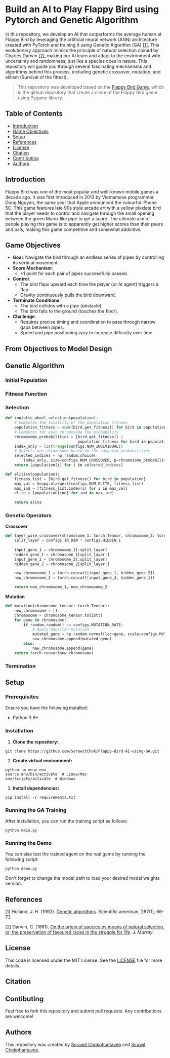 # Build an AI to Play Flappy Bird using Pytorch and Genetic Algorithm

In this repository, we develop an AI that outperforms the average human at Flappy Bird by leveraging the artificial neural network (ANN) architecture created with PyTorch and training it using Genetic Algorithm (GA) [[1]](#references). This evolutionary approach mimics the principle of natural selection coined by Charles Darwin [[2]](#references), making our AI learn and adapt to the environment with uncertainty and randomness, just like a species does in nature. This repository will guide you through several fascinating mechanisms and algorithms behind this process, including genetic crossover, mutation, and elitism (Survival of the fittest).

> This repository was developed based on the [Flappy Bird Game](https://github.com/mehmetemineker/flappy-bird), which is the github repository that create a clone of the Flappy Bird game using Pygame library.

## Table of Contents

- [Introduction](#introduction)
- [Game Objectives](#game-objectives)
- [Setup](#setup)
- [References](#references)
- [License](#License)
- [Citation](#citation)
- [Contributing](#Contributing)
- [Authors](#Authors)

## Introduction

Flappy Bird was one of the most popular and well-known mobile games a decade ago. It was first introduced in 2013 by Vietnamese programmer Dong Nguyen, the same year that Apple announced the colourful iPhone 5C. This game features late 90s style arcade art with a yellow pixelate bird that the player needs to control and navigate through the small opening between the green Mario-like pipe to get a score. The ultimate aim of people playing this game is to apparently get higher scores than their peers and pals, making this game competitive and somewhat addictive.

## Game Objectives

- **Goal**: Navigate the bird through an endless series of pipes by controlling its vertical movement.
- **Score Mechanism**:
  - +1 point for each pair of pipes successfully passed.
- **Control**:
  - The bird flaps upward each time the player (or AI agent) triggers a flap.
  - Gravity continuously pulls the bird downward.
- **Terminate Conditions**:
  - The bird collides with a pipe (obstacle).
  - The bird falls to the ground (touches the floor).
- **Challenge**:
  - Requires precise timing and coordination to pass through narrow gaps between pipes.
  - Speed and pipe positioning vary to increase difficulty over time.

## From Objectives to Model Design

## Genetic Algorithm

### Initial Population

### Fitness Function

### Selection

```python
def roulette_wheel_selection(population):
    # Computes the totallity of the population fitness
    population_fitness = sum([bird.get_fitness() for bird in population])
    # Computes for each chromosome the probability
    chromosome_probabilities = [bird.get_fitness() /
                                population_fitness for bird in population]
    index_only = list(range(configs.NUM_INDIVIDUAL))
    # Selects one chromosome based on the computed probabilities
    selected_indices = np.random.choice(
        index_only, size=configs.NUM_CROSSOVER, p=chromosome_probabilities, replace=False)
    return [population[i] for i in selected_indices]
```

```python
def elitism(population):
    fitness_list = [bird.get_fitness() for bird in population]
    max_val = heapq.nlargest(configs.NUM_ELITE, fitness_list)
    max_ind = [fitness_list.index(i) for i in max_val]
    elite = [population[ind] for ind in max_ind]
    
    return elite
```

### Genetic Operators

**Crossover**

```python
def layer_wise_crossover(chromosome_1: torch.Tensor, chromosome_2: torch.Tensor):
    split_layer = configs.IN_DIM * configs.HIDDEN_1
    
    input_gene_1 = chromosome_1[:split_layer]
    hidden_gene_1 = chromosome_1[split_layer:]
    input_gene_2 = chromosome_2[:split_layer] 
    hidden_gene_2 = chromosome_2[split_layer:]

    new_chromosome_1 = torch.concat([input_gene_1, hidden_gene_2])
    new_chromosome_2 = torch.concat([input_gene_2, hidden_gene_1])

    return new_chromosome_1, new_chromosome_2
```

**Mutation**
```python
def mutation(chromosome_tensor: torch.Tensor):
    new_chromosome = []
    chromosome = chromosome_tensor.tolist()
    for gene in chromosome:
        if random.random() <= configs.MUTATION_RATE:
            # Apply Gaussian mutation
            mutated_gene = np.random.normal(loc=gene, scale=configs.MUTATION_STD)
            new_chromosome.append(mutated_gene)
        else:
            new_chromosome.append(gene)
    return torch.tensor(new_chromosome)
```

### Termination

## Setup

### Prerequisites

Ensure you have the following installed:

- Python 3.9+

### Installation

1. **Clone the repository:**

```
git clone https://github.com/SorawitChok/Flappy-Bird-AI-using-GA.git
```

2. **Create virtual environment:**

```
python -m venv env
source env/bin/activate  # Linux/Mac
env/Scripts/activate  # Windows
```

3. **Install dependencies:**

```
pip install -r requirements.txt
```

### Running the GA Training

After installation, you can run the training script as follows:

```
python main.py
```

### Running the Demo

You can also test the trained agent on the real game by running the following script:

```
python demo.py
```

Don't forget to change the model path to load your desired model weights version.

## References

[1] Holland, J. H. (1992). [Genetic algorithms](https://www.jstor.org/stable/24939139). Scientific american, 267(1), 66-73

[2] Darwin, C. (1861). [On the origin of species by means of natural selection, or, the preservation of favoured races in the struggle for life](https://books.google.co.th/books?hl=en&lr=&id=AEC20ISHJkQC&oi=fnd&pg=PR13&dq=On+the+Origin+of+Species+by+Means+of+Natural+Selection,+Or,+The+Preservation+of+Favoured+Races+in+the+Struggle+for+Life&ots=nqU5awrT1d&sig=eBtjWMoZnqlvrV3JyYrxoWbdGq0&redir_esc=y#v=onepage&q=On%20the%20Origin%20of%20Species%20by%20Means%20of%20Natural%20Selection%2C%20Or%2C%20The%20Preservation%20of%20Favoured%20Races%20in%20the%20Struggle%20for%20Life&f=false). _J. Murray_.

## License

This code is licensed under the MIT License. See the [LICENSE](LICENSE) file for more details.

## Citation

## Contibuting

Feel free to fork this repository and submit pull requests. Any contributions are welcome!

## Authors

This repository was created by [Sorawit Chokphantavee](https://github.com/SorawitChok) and [Sirawit Chokphantavee](https://github.com/SirawitC).
